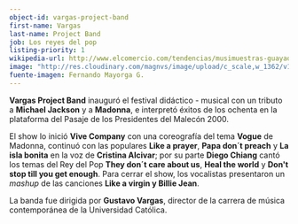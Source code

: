 ```yaml
---
object-id: vargas-project-band
first-name: Vargas
last-name: Project Band
job: Los reyes del pop
listing-priority: 1
wikipedia-url: http://www.elcomercio.com/tendencias/musimuestras-guayaqui-musica-madonna-michaeljackson.html
image: "http://res.cloudinary.com/magnvs/image/upload/c_scale,w_1362/v1496683952/mmgye/DSC06769.jpg"
fuente-imagen: Fernando Mayorga G.
---
```


**Vargas Project Band** inauguró el festival didáctico - musical con un tributo a **Michael Jackson** y a **Madonna**, e interpretó éxitos de los ochenta en la plataforma del Pasaje de los Presidentes del Malecón 2000.
  
El show lo inició **Vive Company** con una coreografía del tema **Vogue** de Madonna, continuó con las populares **Like a prayer**, **Papa don´t preach** y **La isla bonita** en la voz de **Cristina Alcivar**; por su parte **Diego Chiang** cantó los temas del Rey del Pop
**They don´t care about us**, **Heal the world** y **Don't stop till you get enough**. Para cerrar el show, los vocalistas presentaron un *mashup* de las canciones **Like a virgin y Billie Jean**. 
 
La banda fue dirigida por **Gustavo Vargas**, director de la carrera de música contemporánea de la Universidad Católica.
